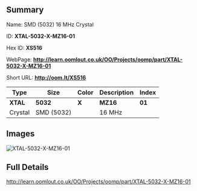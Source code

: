 

## Summary
 
Name: SMD (5032) 16 MHz Crystal

ID: __XTAL-5032-X-MZ16-01__

Hex ID: __XS516__

WebPage: __http://learn.oomlout.co.uk/OO/Projects/oomp/part/XTAL-5032-X-MZ16-01__

Short URL: __http://oom.lt/XS516__


| Type   | Size   | Color   | Description   | Index   |    
| ----- | ------   | ------   | -----   | ----   |    
| __XTAL__   					| __5032__   					| __X__    						| __MZ16__    					| __01__ |    
| Crystal		| SMD (5032)	| 		| 16 MHz	| 	|

## Images
![XTAL-5032-X-MZ16-01](http://oomlout.com/oomp-gen/parts/XTAL-5032-X-MZ16-01/XTAL-5032-X-MZ16-01_420.jpg)

## Full Details

 http://learn.oomlout.co.uk/OO/Projects/oomp/part/XTAL-5032-X-MZ16-01

